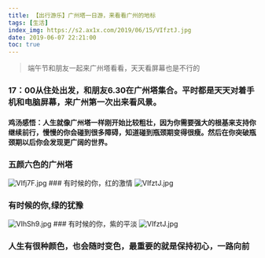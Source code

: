```yaml
---
title: 【出行游乐】广州塔一日游，来看看广州的地标
tags: [生活]
index_img: https://s2.ax1x.com/2019/06/15/VIfztJ.jpg
date: 2019-06-07 22:21:00
toc: true
---
```


> 端午节和朋友一起来广州塔看看，天天看屏幕也是不行的
<!--more-->
### 17：00从住处出发，和朋友6.30在广州塔集合。平时都是天天对着手机和电脑屏幕，来广州第一次出来看风景。
#### 鸡汤感悟：人生就像广州塔一样刚开始比较粗壮，因为你需要强大的根基来支持你继续前行，慢慢的你会碰到很多障碍，知道碰到瓶颈期变得很瘦。然后在你突破瓶颈期以后你会发现更广阔的世界。


### 五颜六色的广州塔
<img src="https://s2.ax1x.com/2019/06/15/VIfj7F.jpg" alt="VIfj7F.jpg" border="0">
### 有时候的你，红的激情
<img src="https://s2.ax1x.com/2019/06/15/VIfztJ.jpg" alt="VIfztJ.jpg" border="0">

### 有时候的你,绿的犹豫
<img src="https://s2.ax1x.com/2019/06/15/VIhSh9.jpg" alt="VIhSh9.jpg" border="0">
### 有时候的你，紫的平淡
<img src="https://s2.ax1x.com/2019/06/15/VIfztJ.jpg" alt="VIfztJ.jpg" border="0">

### 人生有很种颜色，也会随时变色，最重要的就是保持初心，一路向前
